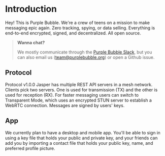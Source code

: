 

# Introduction

Hey! This is Purple Bubble. We're a crew of teens on a mission to make messaging epic again. Zero tracking, spying, or data selling. Everything is end-to-end encrypted, signed, and decentralized. All open source.

> **Wanna chat?**
>
> We mostly communicate through the [Purple Bubble Slack](https://join.slack.com/t/thepurplebubble/signup), but you can also email us (team@purplebubble.org) or open a Github issue.
 

## Protocol

Protocol v1.0.0 Jasper has multiple REST API servers in a mesh network. Clients pick two servers. One is used for transmission (TX) and the other is used for reception (RX). For faster messaging users can switch to Transparent Mode, which uses an encrypted STUN server to establish a WebRTC connection. Messages are signed by users' keys.

## App

We currently plan to have a desktop and mobile app. You'll be able to sign in using a key file that holds your public and private key, and your friends can add you by importing a contact file that holds your public key, name, and preferred profile picture.